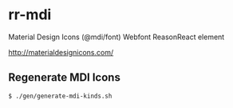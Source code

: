 # rr-mdi

Material Design Icons (@mdi/font) Webfont ReasonReact element

http://materialdesignicons.com/

## Regenerate MDI Icons

```bash
$ ./gen/generate-mdi-kinds.sh
```
